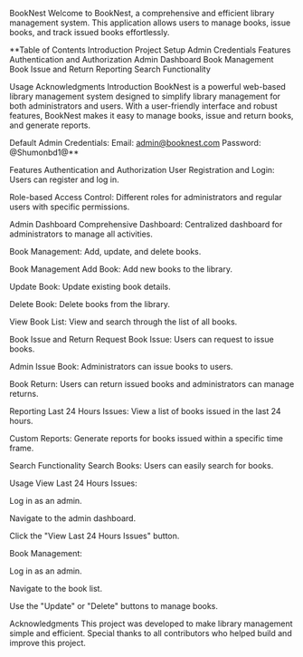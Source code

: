 BookNest
Welcome to BookNest, a comprehensive and efficient library management system. This application allows users to manage books, issue books, and track issued books effortlessly.

**Table of Contents
Introduction
Project Setup
Admin Credentials
Features
Authentication and Authorization
Admin Dashboard
Book Management
Book Issue and Return
Reporting
Search Functionality


Usage
Acknowledgments
Introduction
BookNest is a powerful web-based library management system designed to simplify library management for both administrators and users. With a user-friendly interface and robust features, BookNest makes it easy to manage books, issue and return books, and generate reports.


Default Admin Credentials:
Email: admin@booknest.com
Password: @Shumonbd1@**

Features
Authentication and Authorization
User Registration and Login: Users can register and log in.

Role-based Access Control: Different roles for administrators and regular users with specific permissions.

Admin Dashboard
Comprehensive Dashboard: Centralized dashboard for administrators to manage all activities.

Book Management: Add, update, and delete books.

Book Management
Add Book: Add new books to the library.

Update Book: Update existing book details.

Delete Book: Delete books from the library.

View Book List: View and search through the list of all books.

Book Issue and Return
Request Book Issue: Users can request to issue books.

Admin Issue Book: Administrators can issue books to users.

Book Return: Users can return issued books and administrators can manage returns.

Reporting
Last 24 Hours Issues: View a list of books issued in the last 24 hours.

Custom Reports: Generate reports for books issued within a specific time frame.

Search Functionality
Search Books: Users can easily search for books.

Usage
View Last 24 Hours Issues:

Log in as an admin.

Navigate to the admin dashboard.

Click the "View Last 24 Hours Issues" button.

Book Management:

Log in as an admin.

Navigate to the book list.

Use the "Update" or "Delete" buttons to manage books.

Acknowledgments
This project was developed to make library management simple and efficient. Special thanks to all contributors who helped build and improve this project.
